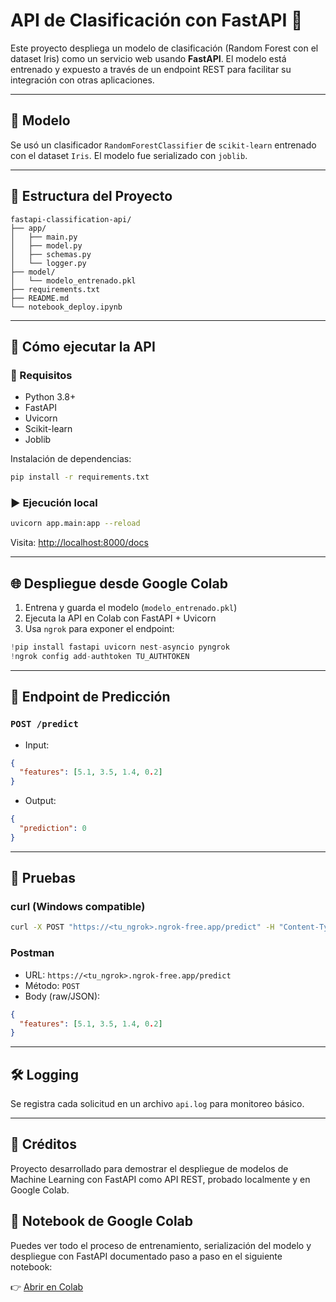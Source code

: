 
# API de Clasificación con FastAPI 🚀

Este proyecto despliega un modelo de clasificación (Random Forest con el dataset Iris) como un servicio web usando **FastAPI**. El modelo está entrenado y expuesto a través de un endpoint REST para facilitar su integración con otras aplicaciones.

---

## 🧠 Modelo

Se usó un clasificador `RandomForestClassifier` de `scikit-learn` entrenado con el dataset `Iris`. El modelo fue serializado con `joblib`.

---

## 📁 Estructura del Proyecto

```
fastapi-classification-api/
├── app/
│   ├── main.py
│   ├── model.py
│   ├── schemas.py
│   └── logger.py
├── model/
│   └── modelo_entrenado.pkl
├── requirements.txt
├── README.md
└── notebook_deploy.ipynb
```

---

## 🚀 Cómo ejecutar la API

### 🔧 Requisitos

- Python 3.8+
- FastAPI
- Uvicorn
- Scikit-learn
- Joblib

Instalación de dependencias:

```bash
pip install -r requirements.txt
```

### ▶️ Ejecución local

```bash
uvicorn app.main:app --reload
```

Visita: [http://localhost:8000/docs](http://localhost:8000/docs)

---

## 🌐 Despliegue desde Google Colab

1. Entrena y guarda el modelo (`modelo_entrenado.pkl`)
2. Ejecuta la API en Colab con FastAPI + Uvicorn
3. Usa `ngrok` para exponer el endpoint:

```python
!pip install fastapi uvicorn nest-asyncio pyngrok
!ngrok config add-authtoken TU_AUTHTOKEN
```

---

## 🔎 Endpoint de Predicción

### `POST /predict`

- Input:
```json
{
  "features": [5.1, 3.5, 1.4, 0.2]
}
```

- Output:
```json
{
  "prediction": 0
}
```

---

## 🧪 Pruebas

### curl (Windows compatible)

```bash
curl -X POST "https://<tu_ngrok>.ngrok-free.app/predict" -H "Content-Type: application/json" -d "{"features": [5.1, 3.5, 1.4, 0.2]}"
```

### Postman

- URL: `https://<tu_ngrok>.ngrok-free.app/predict`
- Método: `POST`
- Body (raw/JSON):

```json
{
  "features": [5.1, 3.5, 1.4, 0.2]
}
```

---

## 🛠️ Logging

Se registra cada solicitud en un archivo `api.log` para monitoreo básico.

---

## 📌 Créditos

Proyecto desarrollado para demostrar el despliegue de modelos de Machine Learning con FastAPI como API REST, probado localmente y en Google Colab.



## 📓 Notebook de Google Colab

Puedes ver todo el proceso de entrenamiento, serialización del modelo y despliegue con FastAPI documentado paso a paso en el siguiente notebook:

👉 [Abrir en Colab](https://colab.research.google.com/drive/1rWsUG5gi6qt2m2k52JUUqxCJhbNs4u-k?usp=sharing)
